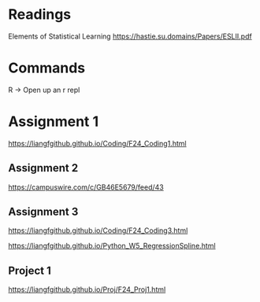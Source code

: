 # Readings
Elements of Statistical Learning
https://hastie.su.domains/Papers/ESLII.pdf


# Commands
R -> Open up an r repl

# Assignment 1
https://liangfgithub.github.io/Coding/F24_Coding1.html


## Assignment 2
https://campuswire.com/c/GB46E5679/feed/43

## Assignment 3
https://liangfgithub.github.io/Coding/F24_Coding3.html


https://liangfgithub.github.io/Python_W5_RegressionSpline.html


## Project 1
https://liangfgithub.github.io/Proj/F24_Proj1.html

